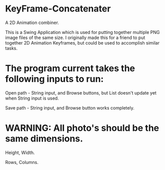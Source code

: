 # KeyFrame-Concatenater
A 2D Animation combiner.


This is a Swing Application which is used for putting together multiple PNG image files of the same size. 
I originally made this for a friend to put together 2D Animation Keyframes, but could be used to accomplish similar tasks.

# The program current takes the following inputs to run:

Open path - String input, and Browse buttons, but List doesn't update yet when String input is used.

Save path - String input, and Browse button works completely.

# WARNING: All photo's should be the same dimensions. 
Height, Width.

Rows, Columns.
